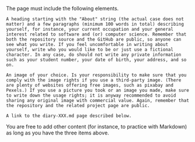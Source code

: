 The page must include the following elements.

    A heading starting with the "About" string (the actual case does not matter) and a few paragraphs (minimum 100 words in total) describing yourself, for instance, your current occupation and your general interest related to software and (or) computer science. Remember that both the repository source and the GitHub are public, so anyone can see what you write. If you feel uncomfortable in writing about yourself, write who you would like to be or just use a fictional character. In any case, do should not write any private information such as your student number, your date of birth, your address, and so on.

    An image of your choice. Is your responsibility to make sure that you comply with the image rights if you use a third-party image. (There are plenty of websites offering free images, such as pixabay and Pexels.) If you use a picture you took or an image you made, make sure to write down the usage rights; it is anyway recommended to avoid sharing any original image with commercial value. Again, remember that the repository and the related project page are public.

    A link to the diary-XXX.md page described below.

You are free to add other content (for instance, to practice with Markdown) as long as you have the three items above.
